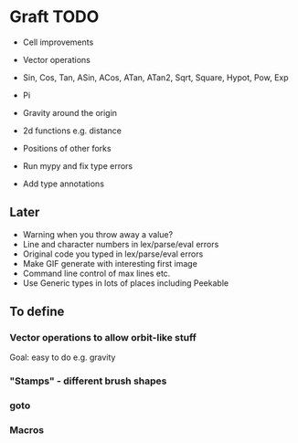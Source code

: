 # Graft TODO

+ Cell improvements

- Vector operations
 + Sin, Cos, Tan, ASin, ACos, ATan, ATan2, Sqrt, Square, Hypot, Pow, Exp
 - Pi
 - Gravity around the origin
 - 2d functions e.g. distance
 - Positions of other forks

- Run mypy and fix type errors
- Add type annotations

## Later

* Warning when you throw away a value?
* Line and character numbers in lex/parse/eval errors
* Original code you typed in lex/parse/eval errors
* Make GIF generate with interesting first image
* Command line control of max lines etc.
* Use Generic types in lots of places including Peekable

## To define

### Vector operations to allow orbit-like stuff

Goal: easy to do e.g. gravity

### "Stamps" - different brush shapes
### goto
### Macros
